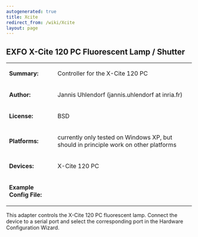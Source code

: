 ```yaml
---
autogenerated: true
title: Xcite
redirect_from: /wiki/Xcite
layout: page
---
```


## EXFO X-Cite 120 PC Fluorescent Lamp / Shutter

<table>
<tr>
<td markdown="1">

**Summary:**

</td>
<td markdown="1">

Controller for the X-Cite 120 PC

</td>
</tr>
<tr>
<td markdown="1">

**Author:**

</td>
<td markdown="1">

Jannis Uhlendorf (jannis.uhlendorf at inria.fr)

</td>
</tr>
<tr>
<td markdown="1">

**License:**

</td>
<td markdown="1">

BSD

</td>
</tr>
<tr>
<td markdown="1">

**Platforms:**

</td>
<td markdown="1">

currently only tested on Windows XP, but should in principle work on
other platforms

</td>
</tr>
<tr>
<td markdown="1">

**Devices:**

</td>
<td markdown="1">

X-Cite 120 PC

</td>
</tr>
<tr>
<td markdown="1">

**Example Config File:**

</td>
<td markdown="1">
</td>
</tr>
</table>

This adapter controls the X-Cite 120 PC fluorescent lamp. Connect the
device to a serial port and select the corresponding port in the
Hardware Configuration Wizard.

